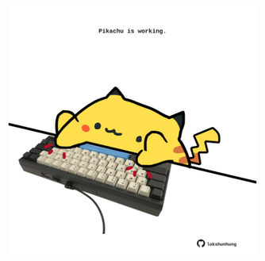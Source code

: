 <!-- built at 08/11/2021, 22:02:13 UTC -->
<p align="center">
  <img width="500" height="500" src="./ReadmeImage.svg">
</p>
